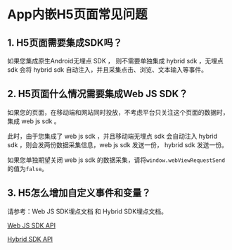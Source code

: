 # App内嵌H5页面常见问题

## 1. H5页面需要集成SDK吗？

如果您集成原生Android无埋点 SDK ， 则不需要单独集成 hybrid sdk ，无埋点 sdk 会将 hybrid sdk 自动注入，并且采集点击、浏览、文本输入等事件。

## 2. H5页面什么情况需要集成Web JS SDK？

如果您的页面，在移动端和网站同时投放，不考虑平台只关注这个页面的数据时，集成 web js sdk 。

此时，由于您集成了 web js sdk ，并且移动端无埋点 sdk 会自动注入 hybrid sdk ，则会发两份数据采集信息，web js sdk 发送一份， hybrid sdk 发送一份。

如果您单独期望关闭 web js sdk 的数据采集，请将`window.webViewRequestSend`的值为`false`。

## 3. H5怎么增加自定义事件和变量？

请参考：Web JS SDK埋点文档 和 Hybrid SDK埋点文档。 

[Web JS SDK API](../../web-js-sdk/web-sdk-api/)

[Hybrid SDK API ](../../hybrid-js-sdk.md#mai-dian-api)

